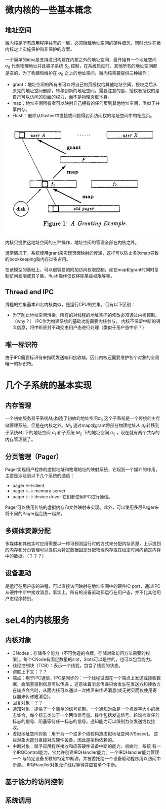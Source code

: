 # 微内核的一些基本概念

## 地址空间
微内核是所有应用程序共有的一层，必须隐藏地址空间的硬件概念，同时允许在微内核之上实施保护和非保护的方案。

一个简单的idea是支持递归构建在内核之外的地址空间，最开始有一个地址空间 $\sigma_0$ 代表物理地址并且被子系统 $S_0$ 控制，在系统启动时，其他所有的地址空间都是空的，为了构建和维护在 $\sigma_0$ 之上的地址空间，微内核需要提供三种操作：
- grant：地址空间的所有者可以将自己的页授权给其他地址空间，授权之后从原先的地址空间删除，转移到新的地址空间。需要注意的是，授权者授权的是自己可以访问的页面的权力，而不是物理页框本身。
- map：地址空间所有者可以映射自己拥有的任何页到其他地址空间，类似于共享内存。
- Flush：删除从flusher中直接或间接得到页访问权的地址空间中的相应页。

![](../image/Pasted-image-20221020101914.png)

内核只提供这地址空间的三种操作，地址空间的管理全部在内核之外。

通常情况下，系统使用grant来实现页面映射的传递，这样可以防止多次map导致的bookkeeping和内存过多占用。

在该模型的基础上，可以很容易的附加访问权限控制，如在map和grant时同时复制访问权限或其子集，flush操作仅仅移除某些权限等等。

## Thread and IPC
线程的抽象基本和宏内核类似，是运行CPU的抽象，但有以下区别：
- 为了防止地址空间污染，所有的对线程的地址空间的修改必须通过内核控制。（why？）
IPC作为构建系统的基础功能需要内核参与。
内核不保留中断的语义信息，将中断原封不动交由用户态进行处理（类似于用户态中断？）

## 唯一标识符
由于IPC需要标识符来指明发送端和接收端，因此内核还需要维护各个对象的全局唯一的标识符。

# 几个子系统的基本实现

## 内存管理

一个初始服务器子系统$M_0$构造了初始的地址空间$\sigma_0$ 这个子系统是一个传统的主存储管理系统，但是在内核之外。$M_0$ 通过map或grant将部分物理地址从 $\sigma_0$转移到子系统$M_1$ 下的地址空间 $\sigma_1$ 和子系统 $M_2$ 下的地址空间 $\sigma_2$ ，现在就有两个共存的内存管理器了。

## 分页管理（Pager）

Pager实现用户程序的虚拟地址和物理地址的映射系统，它起到一个媒介的作用，主要是涉及到以下几个系统的通信：
- pager <-->client
- pager <--> memory server
- pager <--> device driver
它们都使用IPC进行通信。

Pager可以使用传统的虚拟内存和文件映射来实现。此外，可以使用多层Pager来将不同的Pager组合统一起来。

## 多媒体资源分配

多媒体和其他实时应用需要以一种可预测运行时的方式来分配内存资源，上诉提到的内存和分页管理可以提供为特定数据固定分配物理内存或在给定时间内锁定内存中的数据。（？？？）

## 设备驱动

是运行在用户态的进程，可以直接访问映射在地址空间中的硬件IO port，通过IPC从硬件中断中接收消息，事实上，所有的设备驱动都运行在用户态，并不比其他用户态程序特别。


# seL4的内核服务
## 内核对象
- CNodes：存储多个能力（不可伪造的令牌，存储对象访问方法需要的权限）。每个CNode有固定数量的slot，Slots可以是空的，也可以包含能力。
- 线程控制块（TCB）：表示一个线程，包含了线程的状态。
- 调度上下文：？？
- 端点：用于IPC通信，IPC是同步的：⼀个线程试图在⼀个端点上发送或接收数据，会阻塞直到信息可以传递 。这意味着消息传递只会发⽣在发送⽅和接收⽅在端点会合时，从⽽内核可以通过⼀次拷⻉来传递消息(或⽆拷⻉⽽仅使⽤寄存器来传递短消息)。
- 回复对象：？？
- 通知对象：提供了⼀个简单的信号机制。⼀个通知对象是⼀个机器字⼤⼩的标志集合，每个标志类似于⼀个两值信号量。操作包括发送信号、轮询检查任何标志的信号、阻塞等待任⼀标志的信号。通知能⼒可以限制为仅发送或仅接收。
- 虚拟地址空间对象：⽤于为⼀个或多个线程构造虚拟地址空间(VSpace)。 这些对象⼤部分直接对应硬件设备，因此是架构依赖的。
- 中断对象：赋予应⽤程序接收和应答硬件设备中断的能⼒。初始时，系统 有⼀个IRQControl能⼒，它允许创建IRQHandler能⼒。⼀个IRQHandler能⼒管理⼀个 与特定设备关联的特定中断源，并被委托给⼀个设备驱动程序⽤以访问中断源。 IRQHandler对象允许线程等待并应答单个中断。

## 基于能力的访问控制

## 系统调用

